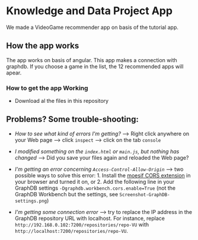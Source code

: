 # Knowledge and Data Project App

We made a VideoGame recommender app on basis of the tutorial app.

## How the app works

The app works on basis of angular. This app makes a connection with graphdb.
If you choose a game in the list, the 12 recommended apps will apear.

### How to get the app Working

* Download al the files in this repository


## Problems? Some trouble-shooting:

* _How to see what kind of errors I'm getting?_ --> Right click anywhere on your Web page --> click `inspect` --> click on the tab `console`

* _I modified something on the `index.html` or `main.js`, but nothing has changed_ -->
Did you save your files again and reloaded the Web page?

* _I'm getting an error concerning `Access-Control-Allow-Origin`_ --> two possible ways to solve this error: 1. Install the [moesif CORS extension](https://chrome.google.com/webstore/detail/moesif-orign-cors-changer/digfbfaphojjndkpccljibejjbppifbc?hl=en-US) in your browser and turned it on, or 2. Add the following line in your GraphDB settings `-Dgraphdb.workbench.cors.enable=True` (not the GraphDB Workbench but the settings, see `Screenshot-GraphDB-settings.png`)

* _I'm getting some connection error_ --> try to replace the IP address in the GraphDB repository URL with localhost. For instance, replace `http://192.168.0.102:7200/repositories/repo-VU` with `http://localhost:7200/repositories/repo-VU`.
